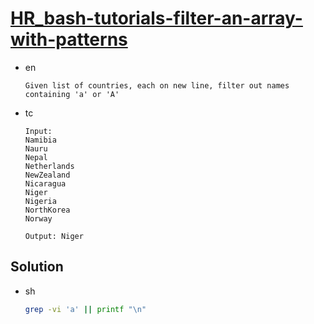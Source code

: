 # [HR_bash-tutorials-filter-an-array-with-patterns](https://www.hackerrank.com/challenges/bash-tutorials-filter-an-array-with-patterns)

* en

  ```en
  Given list of countries, each on new line, filter out names containing 'a' or 'A'
  ```

* tc

  ```tc
  Input:
  Namibia
  Nauru
  Nepal
  Netherlands
  NewZealand
  Nicaragua
  Niger
  Nigeria
  NorthKorea
  Norway

  Output: Niger
  ```

## Solution

* sh

  ```sh
  grep -vi 'a' || printf "\n"
  ```
